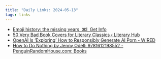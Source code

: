 ```yaml
---
title: "Daily Links: 2024-05-13"
tags: links
---
```


- [Emoji history: the missing years  ⌘I  Get Info](https://blog.gingerbeardman.com/2024/05/10/emoji-history-the-missing-years/)
- [50 Very Bad Book Covers for Literary Classics ‹ Literary  Hub](https://lithub.com/50-very-bad-book-covers-for-literary-classics/)
- [OpenAI Is ‘Exploring’ How to Responsibly Generate AI Porn - WIRED](https://www.wired.com/story/openai-is-exploring-how-to-responsibly-generate-ai-porn/)
- [How to Do Nothing by Jenny Odell: 9781612198552 - PenguinRandomHouse.com: Books](https://www.penguinrandomhouse.com/books/600671/how-to-do-nothing-by-jenny-odell/)
